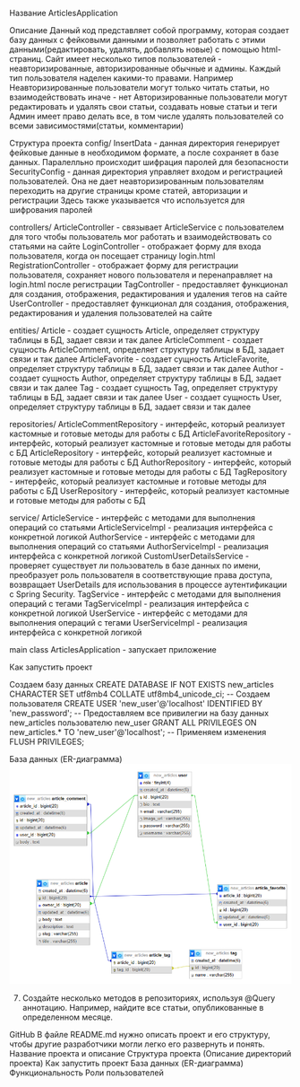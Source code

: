 Название
ArticlesApplication

Описание
Данный код представляет собой программу, которая создает базу данных с фейковыми данными
и позволяет работать с этими данными(редактировать, удалять, добавлять новые) с помощью
html-страниц. Сайт имеет несколько типов пользователей - неавторизированные, авторизированные обычные и админы.
Каждый тип пользователя наделен какими-то правами. Например
Неавторизированные пользователи могут только читать статьи, но взаимодействовать иначе - нет
Авторизированные пользователи могут редактировать и удалять свои статьи, создавать новые статьи и теги
Админ имеет право делать все, в том числе удалять пользователей со всеми зависимостями(статьи, комментарии)

Структура проекта
config/
InsertData - данная директория генерирует фейковые данные в необходимом формате, а после сохраняет в базе данных.
Паралелльно происходит шифрация паролей для безопасности
SecurityConfig - данная директория управляет входом и регистрацией пользователей. Она не дает
неавторизированным пользователям переходить на другие страницы кроме статей, авторизации и регистрации
Здесь также указывается что используется для шифрования паролей

controllers/
ArticleController - связывает ArticleService с пользователем для того чтобы пользователь
мог работать и взаимодействовать со статьями на сайте
LoginController - отображает форму для входа пользователя, когда он посещает страницу login.html
RegistrationController - отображает форму для регистрации пользователя,
сохраняет нового пользователя и перенаправляет на login.html после регистрации
TagController - предоставляет функционал для создания, отображения, редактирования и удаления тегов на сайте
UserController - предоставляет функционал для создания, отображения, редактирования и удаления пользователей на сайте

entities/
Article - создает сущность Article, определяет структуру таблицы в БД, задает связи и так далее
ArticleComment - создает сущность ArticleComment, определяет структуру таблицы в БД, задает связи и так далее
ArticleFavorite - создает сущность ArticleFavorite, определяет структуру таблицы в БД, задает связи и так далее
Author - создает сущность Author, определяет структуру таблицы в БД, задает связи и так далее
Tag - создает сущность Tag, определяет структуру таблицы в БД, задает связи и так далее
User - создает сущность User, определяет структуру таблицы в БД, задает связи и так далее

repositories/
ArticleCommentRepository - интерфейс, который реализует кастомные и готовые методы для работы с БД
ArticleFavoriteRepository - интерфейс, который реализует кастомные и готовые методы для работы с БД
ArticleRepository - интерфейс, который реализует кастомные и готовые методы для работы с БД
AuthorRepository - интерфейс, который реализует кастомные и готовые методы для работы с БД
TagRepository - интерфейс, который реализует кастомные и готовые методы для работы с БД
UserRepository - интерфейс, который реализует кастомные и готовые методы для работы с БД

service/
ArticleService - интерфейс с методами для выполнения операций со статьями
ArticleServiceImpl - реализация интерфейса с конкретной логикой 
AuthorService - интерфейс с методами для выполнения операций со статьями
AuthorServiceImpl - реализация интерфейса с конкретной логикой
CustomUserDetailsService - проверяет существует ли пользователь в базе данных по имени,
преобразует роль пользователя в соответствующие права доступа,
возвращает  UserDetails для использования в процессе аутентификации с Spring Security.
TagService - интерфейс с методами для выполнения операций с тегами
TagServiceImpl - реализация интерфейса с конкретной логикой
UserService - интерфейс с методами для выполнения операций с тегами
UserServiceImpl - реализация интерфейса с конкретной логикой

main class 
ArticlesApplication - запускает приложение

Как запустить проект

Создаем базу данных
CREATE DATABASE IF NOT EXISTS new_articles
CHARACTER SET utf8mb4
COLLATE utf8mb4_unicode_ci;
-- Создаем пользователя
CREATE USER 'new_user'@'localhost' IDENTIFIED BY 'new_password';
-- Предоставляем все привилегии на базу данных new_articles пользователю new_user
GRANT ALL PRIVILEGES ON new_articles.* TO 'new_user'@'localhost';
-- Применяем изменения
FLUSH PRIVILEGES;

База данных (ER-диаграмма)
![img.png](img.png)

7. Создайте несколько методов в репозиториях, используя @Query аннотацию. Например, найдите все статьи, опубликованные в определенном месяце. 


GitHub 
В файле README.md нужно описать проект и его структуру, чтобы другие разработчики могли легко его развернуть и понять. 
Название проекта и описание 
Структура проекта (Описание директорий проекта) 
Как запустить проект 
База данных (ER-диаграмма) 
Функциональность 
Роли пользователей
